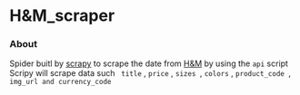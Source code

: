# H&M_scraper

### About 

Spider buitl by [scrapy](https://scrapy.org/) to scrape the date from [H&M](https://www2.hm.com/en_gb/index.html) by using the `api` script
Scripy will scrape data such ` title` , `price` , `sizes `, `colors` , `product_code `, `img_url and currency_code`



